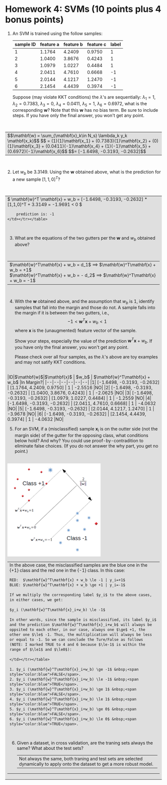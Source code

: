 # Homework 4: SVMs (10 points plus 4 bonus points)

1. An SVM is trained using the follow samples: 

    |sample ID|feature a| feature b| feature c| label|
    |--|--|--|--|--|
    |1|1.1764|4.2409|0.9750|1|
    |2|1.0400|3.8676|0.4243|1|
    |3|1.0979|1.0227|0.4484|1|
    |4|2.0411|4.7610|0.6668|-1|
    |5|2.0144|4.1217|1.2470|-1|
    |6|2.1454|4.4439|0.3974|-1|

    Suppose (may violate KKT conditions) the $\lambda$'s are sequentially: 
    $\lambda_1 = 1$, $\lambda_2 = 0.7383$, $\lambda_3=0$, $\lambda_4 = 0.0411$, $\lambda_5 = 1$, $\lambda_6 = 0.6972$, 
    what is the corresponding $\mathbf{w}$? 
    Note that this $\mathbf{w}$ has no bias term. 
    Be sure to include steps. If you have only the final answer, you won't get any point.
<br />
    <table><tr><td bgcolor=DFDFDF>
    $$\mathbf{w} = \sum_{\mathbf{x}_k\in N_s} \lambda_k y_k \mathbf{x_k}$$
    $$ = (1)(1)\mathbf{x_1} + (0.7383)(1)\mathbf{x_2} + (0)(1)\mathbf{x_3} + (0.0411)(-1)\mathbf{x_4} + (1)(-1)\mathbf{x_5} + (0.6972)(-1)\mathbf{x_6}$$
    $$= [-1.6498, -0.3193,  -0.2632]$$
    </td></tr></table>
 <br />

2. Let $w_b$ be $3.3149$. Using the $\mathbf{w}$ obtained above, what is the prediction for a new sample $[1,1,0]^T$? 
<br />
    <table><tr><td bgcolor=DFDFDF>
        $ \mathbf{w}^T \mathbf{x} + w_b = [-1.6498, -0.3193,  -0.2632] * [1,1,0]^T + 3.3149 = -1.9691 < 0 $ 
        
        prediction is: -1
    </td></tr></table>
<br />

3. What are the equations of the two gutters per the $\mathbf{w}$ and $w_b$ obtained above? 
<br />
    <table><tr><td bgcolor=DFDFDF>
        $\mathbf{w}^T\mathbf{x} + w_b = d_1$ ==> $\mathbf{w}^T\mathbf{x} + w_b = +1$ <br \>
        $\mathbf{w}^T\mathbf{x} + w_b = - d_2$  ==> $\mathbf{w}^T\mathbf{x} + w_b = -1$
    </td></tr></table>
<br />

4. With the $\mathbf{w}$ obtained above, and the assumption that $w_b$ is 1, identify samples that fall into the margin and those do not. A sample falls into the margin if it is between the two gutters, i.e., $$-1 < \mathbf{w}^T\mathbf{x} + w_b < 1$$ where $\mathbf{x}$ is the (unaugmented) feature vector of the sample. 

   Show your steps, especially the value of the prediction $\mathbf{w}^T\mathbf{x} + w_b$.  If you have only the final answer, you won't get any point. 

   Please check over all four samples, as the $\lambda$'s above are toy examples and may not satify KKT conditions. 
<br />
    |ID|$\mathbf{w}$|$\mathbf{x}$ | $w_b$ | $\mathbf{w}^T\mathbf{x} + w_b$ |In Margin?|
    |--|--|--|--|--|--|
    |1| [-1.6498, -0.3193,  -0.2632] | [1.1764, 4.2409, 0.9750] | 1 | -2.5516 |NO|
    |2| [-1.6498, -0.3193,  -0.2632] | [1.0400, 3.8676, 0.4243] | 1 | -2.0625 |NO|
    |3| [-1.6498, -0.3193,  -0.2632] | [1.0979, 1.0227, 0.4484] | 1 | -1.2559 |NO|
    |4| [-1.6498, -0.3193,  -0.2632] | [2.0411, 4.7610, 0.6668] | 1 | -4.0632 |NO|
    |5| [-1.6498, -0.3193,  -0.2632] | [2.0144, 4.1217, 1.2470] | 1 | -3.9678 |NO|
    |6| [-1.6498, -0.3193,  -0.2632] | [2.1454, 4.4439, 0.3974] | 1 | -4.0632 |NO|
<br />

5. For an SVM, if a (misclassified) sample $\mathbf{x}_i$ is on the outter side (not the margin side) of the gutter for the opposing class, what conditions below hold? And why? You could use proof-by-contradition to eliminate false choices. (If you do not answer the why part, you get no point.)
<br />
    <img src="q5.png" alt="image" width="300"/>
    <table><tr><td bgcolor=DFDFDF>
    In the above case, the misclassified samples are the blue one in the {+1} class and the red one in the {-1} class. In this case: 
    
    RED:  $\mathbf{w}^T\mathbf{x} + w_b \le -1 | y_i=+1$
    BLUE: $\mathbf{w}^T\mathbf{x} + w_b \ge +1 | y_i=-1$

    If we multiply the corresponding label $y_i$ to the above cases, in either cases, we get:

    $y_i (\mathbf{w}^T\mathbf{x}_i+w_b) \le -1$

    In other words, since the sample is misclassified, its label $y_i$ and the prediction $\mathbf{w}^T\mathbf{x}_i+w_b$ will always be oppsited to each other, in our case, always one $\ge$ +1, the other one $\le$ -1. Thus, the multiplication will always be less or equal to -1. So we can conclude the Ture/False as follows (NOTE: I marked TRUE to 4 and 6 because $\le-1$ is within the range of $\le1$ and $\le0$):

    </td></tr></table>

    1. $y_i (\mathbf{w}^T\mathbf{x}_i+w_b) \ge -1$ &nbsp;<span style="color:blue">FALSE</span>.
    2. $y_i (\mathbf{w}^T\mathbf{x}_i+w_b) \le -1$ &nbsp;<span style="color:blue">TRUE</span>.
    3. $y_i (\mathbf{w}^T\mathbf{x}_i+w_b) \ge 1$ &nbsp;<span style="color:blue">FALSE</span>.
    4. $y_i (\mathbf{w}^T\mathbf{x}_i+w_b) \le 1$ &nbsp;<span style="color:blue">TRUE</span>.
    5. $y_i (\mathbf{w}^T\mathbf{x}_i+w_b) \ge 0$ &nbsp;<span style="color:blue">FALSE</span>.
    6. $y_i (\mathbf{w}^T\mathbf{x}_i+w_b) \le 0$ &nbsp;<span style="color:blue">TRUE</span>.

<br />

6. Given a dataset, in cross validation, are the traning sets always the same? What about the test sets? 
<br /><table><tr><td bgcolor=DFDFDF>
Not always the same, both traning and test sets are selected dynamically to apply onto the dataset to get a more robust model.
<br /></td></tr></table>